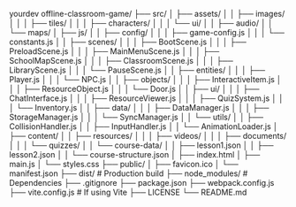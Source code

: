  yourdev
offline-classroom-game/
├── src/
│   ├── assets/
│   │   ├── images/
│   │   │   ├── tiles/
│   │   │   ├── characters/
│   │   │   └── ui/
│   │   ├── audio/
│   │   └── maps/
│   ├── js/
│   │   ├── config/
│   │   │   ├── game-config.js
│   │   │   └── constants.js
│   │   ├── scenes/
│   │   │   ├── BootScene.js
│   │   │   ├── PreloadScene.js
│   │   │   ├── MainMenuScene.js
│   │   │   ├── SchoolMapScene.js
│   │   │   ├── ClassroomScene.js
│   │   │   ├── LibraryScene.js
│   │   │   └── PauseScene.js
│   │   ├── entities/
│   │   │   ├── Player.js
│   │   │   └── NPC.js
│   │   ├── objects/
│   │   │   ├── InteractiveItem.js
│   │   │   ├── ResourceObject.js
│   │   │   └── Door.js
│   │   ├── ui/
│   │   │   ├── ChatInterface.js
│   │   │   ├── ResourceViewer.js
│   │   │   ├── QuizSystem.js
│   │   │   └── Inventory.js
│   │   ├── data/
│   │   │   ├── DataManager.js
│   │   │   ├── StorageManager.js
│   │   │   └── SyncManager.js
│   │   └── utils/
│   │       ├── CollisionHandler.js
│   │       ├── InputHandler.js
│   │       └── AnimationLoader.js
│   ├── content/
│   │   ├── resources/
│   │   │   ├── videos/
│   │   │   ├── documents/
│   │   │   └── quizzes/
│   │   └── course-data/
│   │       ├── lesson1.json
│   │       ├── lesson2.json
│   │       └── course-structure.json
│   ├── index.html
│   ├── main.js
│   └── styles.css
├── public/
│   ├── favicon.ico
│   └── manifest.json
├── dist/            # Production build
├── node_modules/    # Dependencies
├── .gitignore
├── package.json
├── webpack.config.js
├── vite.config.js   # If using Vite
├── LICENSE
└── README.md
